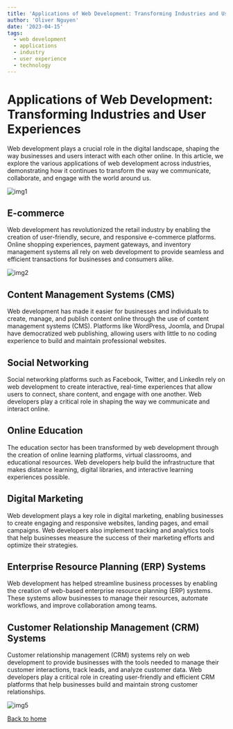 ```yaml
---
title: 'Applications of Web Development: Transforming Industries and User Experiences'
author: 'Oliver Nguyen'
date: '2023-04-15'
tags:
  - web development
  - applications
  - industry
  - user experience
  - technology
---
```


# Applications of Web Development: Transforming Industries and User Experiences

Web development plays a crucial role in the digital landscape, shaping the way businesses and users interact with each other online. In this article, we explore the various applications of web development across industries, demonstrating how it continues to transform the way we communicate, collaborate, and engage with the world around us.

![img1](https://www.infomazeelite.com/wp-content/uploads/2022/06/Build-Custom-Web-Apps.png)

## E-commerce

Web development has revolutionized the retail industry by enabling the creation of user-friendly, secure, and responsive e-commerce platforms. Online shopping experiences, payment gateways, and inventory management systems all rely on web development to provide seamless and efficient transactions for businesses and consumers alike.

![img2](https://miro.medium.com/v2/resize:fit:512/1*GaBtlHe240ZkwlcBrFczgQ.jpeg)

## Content Management Systems (CMS)

Web development has made it easier for businesses and individuals to create, manage, and publish content online through the use of content management systems (CMS). Platforms like WordPress, Joomla, and Drupal have democratized web publishing, allowing users with little to no coding experience to build and maintain professional websites.

## Social Networking

Social networking platforms such as Facebook, Twitter, and LinkedIn rely on web development to create interactive, real-time experiences that allow users to connect, share content, and engage with one another. Web developers play a critical role in shaping the way we communicate and interact online.

## Online Education

The education sector has been transformed by web development through the creation of online learning platforms, virtual classrooms, and educational resources. Web developers help build the infrastructure that makes distance learning, digital libraries, and interactive learning experiences possible.

## Digital Marketing

Web development plays a key role in digital marketing, enabling businesses to create engaging and responsive websites, landing pages, and email campaigns. Web developers also implement tracking and analytics tools that help businesses measure the success of their marketing efforts and optimize their strategies.

## Enterprise Resource Planning (ERP) Systems

Web development has helped streamline business processes by enabling the creation of web-based enterprise resource planning (ERP) systems. These systems allow businesses to manage their resources, automate workflows, and improve collaboration among teams.

## Customer Relationship Management (CRM) Systems

Customer relationship management (CRM) systems rely on web development to provide businesses with the tools needed to manage their customer interactions, track leads, and analyze customer data. Web developers play a critical role in creating user-friendly and efficient CRM platforms that help businesses build and maintain strong customer relationships.

![img5](https://imageio.forbes.com/blogs-images/bernardmarr/files/2018/09/AdobeStock_203804824-1200x480.jpg?height=284&width=711&fit=bounds)

[Back to home](/)
